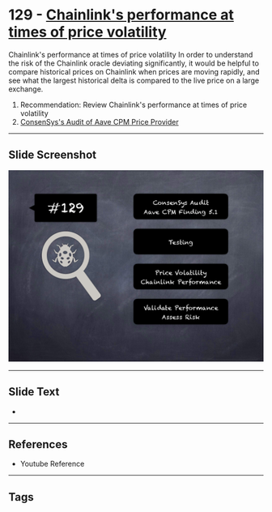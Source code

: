 
# 129 - [Chainlink's performance at times of price volatility](./Chainlink's%20performance%20at%20times%20of%20price%20volatility.md)

Chainlink's performance at times of price volatility In order to understand the risk of the Chainlink oracle deviating significantly, it would be helpful to compare historical prices on Chainlink when prices are moving rapidly, and see what the largest historical delta is compared to the live price on a large exchange.


1. Recommendation: Review Chainlink's performance at times of price volatility
2. [ConsenSys's Audit of Aave CPM Price Provider](https://consensys.net/diligence/audits/2020/05/aave-cpm-price-provider/#review-chainlink-s-performance-at-times-of-price-volatility)


___
## Slide Screenshot
![129.png](../../images/8.%20Audit%20Findings%20201/129.png)
___
## Slide Text
- 
___
## References
- Youtube Reference
___
## Tags
